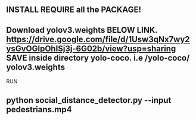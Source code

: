 INSTALL REQUIRE all the PACKAGE!
-----------------------------------------------------------------------------------------
Download yolov3.weights BELOW LINK.
      https://drive.google.com/file/d/1Usw3qNx7wy2ysGvOGlpOhISj3j-6G02b/view?usp=sharing
SAVE inside directory yolo-coco.
    i.e /yolo-coco/ yolov3.weights
-----------------------------------------------------------------------------------------    
RUN

python social_distance_detector.py --input pedestrians.mp4
-----------------------------------------------------------------------------------------
